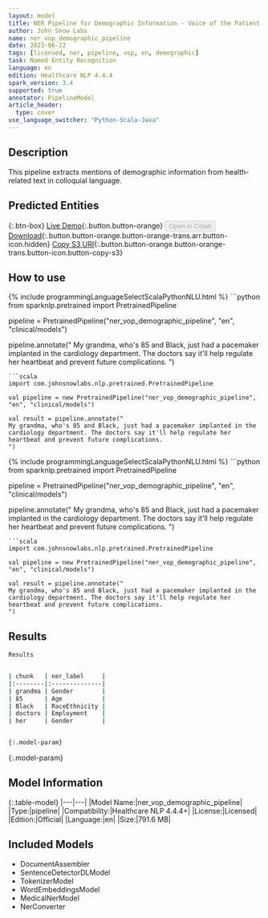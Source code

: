 ```yaml
---
layout: model
title: NER Pipeline for Demographic Information - Voice of the Patient
author: John Snow Labs
name: ner_vop_demographic_pipeline
date: 2023-06-22
tags: [licensed, ner, pipeline, vop, en, demographic]
task: Named Entity Recognition
language: en
edition: Healthcare NLP 4.4.4
spark_version: 3.4
supported: true
annotator: PipelineModel
article_header:
  type: cover
use_language_switcher: "Python-Scala-Java"
---
```


## Description

This pipeline extracts mentions of demographic information from health-related text in colloquial language.

## Predicted Entities



{:.btn-box}
[Live Demo](https://demo.johnsnowlabs.com/healthcare/VOP/){:.button.button-orange}
<button class="button button-orange" disabled>Open in Colab</button>
[Download](https://s3.amazonaws.com/auxdata.johnsnowlabs.com/clinical/models/ner_vop_demographic_pipeline_en_4.4.4_3.4_1687434506221.zip){:.button.button-orange.button-orange-trans.arr.button-icon.hidden}
[Copy S3 URI](s3://auxdata.johnsnowlabs.com/clinical/models/ner_vop_demographic_pipeline_en_4.4.4_3.4_1687434506221.zip){:.button.button-orange.button-orange-trans.button-icon.button-copy-s3}

## How to use

<div class="tabs-box" markdown="1">
{% include programmingLanguageSelectScalaPythonNLU.html %}
```python
from sparknlp.pretrained import PretrainedPipeline

pipeline = PretrainedPipeline("ner_vop_demographic_pipeline", "en", "clinical/models")

pipeline.annotate("
My grandma, who's 85 and Black, just had a pacemaker implanted in the cardiology department. The doctors say it'll help regulate her heartbeat and prevent future complications.
")

```
```scala
import com.johnsnowlabs.nlp.pretrained.PretrainedPipeline

val pipeline = new PretrainedPipeline("ner_vop_demographic_pipeline", "en", "clinical/models")

val result = pipeline.annotate("
My grandma, who's 85 and Black, just had a pacemaker implanted in the cardiology department. The doctors say it'll help regulate her heartbeat and prevent future complications.
")
```
</div>

<div class="tabs-box" markdown="1">
{% include programmingLanguageSelectScalaPythonNLU.html %}
```python
from sparknlp.pretrained import PretrainedPipeline

pipeline = PretrainedPipeline("ner_vop_demographic_pipeline", "en", "clinical/models")

pipeline.annotate("
My grandma, who's 85 and Black, just had a pacemaker implanted in the cardiology department. The doctors say it'll help regulate her heartbeat and prevent future complications.
")
```
```scala
import com.johnsnowlabs.nlp.pretrained.PretrainedPipeline

val pipeline = new PretrainedPipeline("ner_vop_demographic_pipeline", "en", "clinical/models")

val result = pipeline.annotate("
My grandma, who's 85 and Black, just had a pacemaker implanted in the cardiology department. The doctors say it'll help regulate her heartbeat and prevent future complications.
")
```
</div>

## Results

```bash
Results


| chunk   | ner_label     |
|:--------|:--------------|
| grandma | Gender        |
| 85      | Age           |
| Black   | RaceEthnicity |
| doctors | Employment    |
| her     | Gender        |


{:.model-param}
```

{:.model-param}
## Model Information

{:.table-model}
|---|---|
|Model Name:|ner_vop_demographic_pipeline|
|Type:|pipeline|
|Compatibility:|Healthcare NLP 4.4.4+|
|License:|Licensed|
|Edition:|Official|
|Language:|en|
|Size:|791.6 MB|

## Included Models

- DocumentAssembler
- SentenceDetectorDLModel
- TokenizerModel
- WordEmbeddingsModel
- MedicalNerModel
- NerConverter